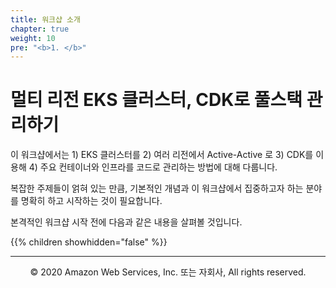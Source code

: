 ```yaml
---
title: 워크샵 소개
chapter: true
weight: 10
pre: "<b>1. </b>"
---
```


# 멀티 리전 EKS 클러스터, CDK로 풀스택 관리하기

이 워크샵에서는 1) EKS 클러스터를 2) 여러 리전에서 Active-Active 로 3) CDK를 이용해 4) 주요 컨테이너와 인프라를 코드로 관리하는 방법에 대해 다룹니다.

복잡한 주제들이 얽혀 있는 만큼, 기본적인 개념과 이 워크샵에서 집중하고자 하는 분야를 명확히 하고 시작하는 것이 필요합니다.

본격적인 워크샵 시작 전에 다음과 같은 내용을 살펴볼 것입니다.

{{% children showhidden="false" %}}

---
<p align="center">
© 2020 Amazon Web Services, Inc. 또는 자회사, All rights reserved.
</p>
